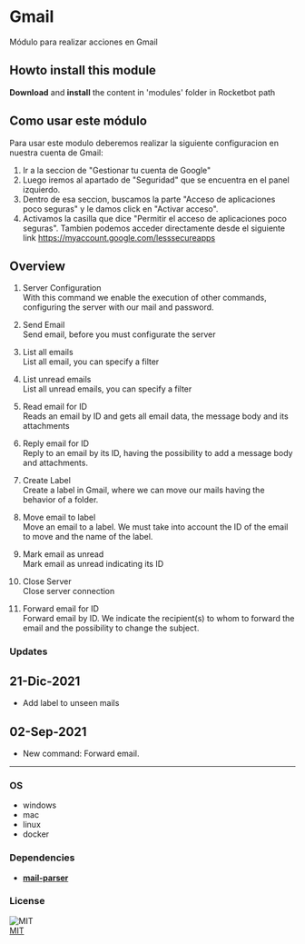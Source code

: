 



# Gmail
  
Módulo para realizar acciones en Gmail  

## Howto install this module
  
__Download__ and __install__ the content in 'modules' folder in Rocketbot path  


## Como usar este módulo
Para usar este modulo deberemos realizar la siguiente configuracion en nuestra cuenta de Gmail:

1. Ir a la seccion de "Gestionar tu cuenta de Google"
2. Luego iremos al apartado de "Seguridad" que se encuentra en el
 panel izquierdo.
3. Dentro de esa seccion, buscamos la parte "Acceso de aplicaciones poco seguras" y le damos click en 
"Activar acceso".
4. Activamos la casilla que dice "Permitir el acceso de aplicaciones poco seguras". Tambien podemos acceder directamente desde el siguiente link https://myaccount.google.com/lesssecureapps


## Overview


1. Server Configuration  
With this command we enable the execution of other commands, configuring the server with our mail and password.

2. Send Email  
Send email, before you must configurate the server

3. List all emails  
List all email, you can specify a filter

4. List unread emails  
List all unread emails, you can specify a filter

5. Read email for ID  
Reads an email by ID and gets all email data, the message body and its attachments

6. Reply email for ID  
Reply to an email by its ID, having the possibility to add a message body and attachments.

7. Create Label  
Create a label in Gmail, where we can move our mails having the behavior of a folder.

8. Move email to label  
Move an email to a label. We must take into account the ID of the email to move and the name of the label.

9. Mark email as unread  
Mark email as unread indicating its ID

10. Close Server  
Close server connection

11. Forward email for ID  
Forward email by ID. We indicate the recipient(s) to whom to forward the email and the possibility to change the 
subject.  



### Updates
## 21-Dic-2021
- Add label to unseen mails
## 02-Sep-2021
- New command: Forward email.

----
### OS

- windows
- mac
- linux
- docker

### Dependencies
- [**mail-parser**](https://pypi.org/project/mail-parser/)
### License
  
![MIT](https://camo.githubusercontent.com/107590fac8cbd65071396bb4d04040f76cde5bde/687474703a2f2f696d672e736869656c64732e696f2f3a6c6963656e73652d6d69742d626c75652e7376673f7374796c653d666c61742d737175617265)  
[MIT](http://opensource.org/licenses/mit-license.ph)